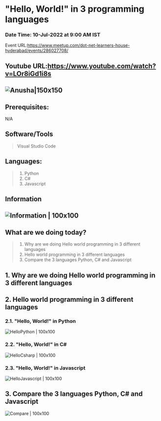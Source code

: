 # "Hello, World!" in 3 programming languages

### Date Time: 10-Jul-2022 at 9:00 AM IST

Event URL:https://www.meetup.com/dot-net-learners-house-hyderabad/events/286027708/

Youtube URL:https://www.youtube.com/watch?v=LOr8iGd1i8s
---
![Anusha|150x150](./Documentation/Images/Anusha.PNG)
---
## Prerequisites:

N/A

## Software/Tools

> Visual Studio Code

## Languages:

> 1. Python
> 2. C#
> 3. Javascript

## Information

## ![Information | 100x100](./Documentation/Images/Information.PNG)

## What are we doing today?

> 1. Why are we doing Hello world programming in 3 different languages
> 2. Hello world programming in 3 different languages
> 3. Compare the 3 languages Python, C# and Javascript

## 1. Why are we doing Hello world programming in 3 different languages

## 2. Hello world programming in 3 different languages

### 2.1. "Hello, World!" in Python

![HelloPython | 100x100](./Documentation/Images/HelloPython.PNG)

### 2.2. "Hello, World!" in C#

![HelloCsharp | 100x100](./Documentation/Images/HelloCsharp.PNG)

### 2.3. "Hello, World!" in Javascript

![HelloJavascript | 100x100](./Documentation/Images/HelloJavascript.PNG)

## 3. Compare the 3 languages Python, C# and Javascript

![Compare | 100x100](./Documentation/Images/Compare%203%20languages.PNG)

